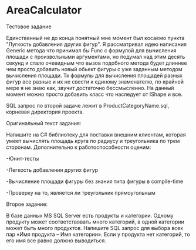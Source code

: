 # AreaCalculator
Тестовое задание

Единственный не до конца понятный мне момент был косаемо пункта "Лугкость добавления других фигур". Я рассматривал идею написания Generic метода что принимал бы Func с формулой для вычисления площади с произвольными аргументами, но подумал над этим десять секунд и стало очевидным что вызов подобного метода будет длиннее чем просто добавить новый обьект фигуры с уже заданным методом вычисления площади. Тк формулы для вычисления площадей разных фигур все разные и их не свести к единому знаменателю, по крайней мере я не знаю как, звучит достаточно бессмысленно. На данный момент можно просто добавить класс что наследует от IShape и все.

SQL запрос по второй задаче лежит в ProductCategoryName.sql, корневая директория проекта.


Оригинальный текст задания:

Напишите на C# библиотеку для поставки внешним клиентам, которая умеет вычислять площадь круга по радиусу и треугольника по трем сторонам. Дополнительно к работоспособности оценим:

-Юнит-тесты

-Легкость добавления других фигур

-Вычисление площади фигуры без знания типа фигуры в compile-time

-Проверку на то, является ли треугольник прямоугольным


Второе задание:

В базе данных MS SQL Server есть продукты и категории. Одному продукту может соответствовать много категорий, в одной категории может быть много продуктов. Напишите SQL запрос для выбора всех пар «Имя продукта – Имя категории». Если у продукта нет категорий, то его имя все равно должно выводиться.

